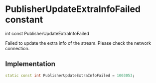 


# PublisherUpdateExtraInfoFailed constant







int const PublisherUpdateExtraInfoFailed
  




<p>Failed to update the extra info of the stream. Please check the network connection.</p>



## Implementation

```dart
static const int PublisherUpdateExtraInfoFailed = 1003053;
```







